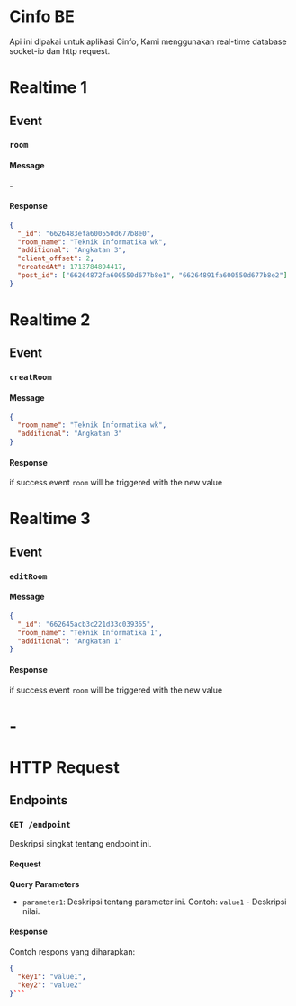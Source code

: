 # Cinfo BE

Api ini dipakai untuk aplikasi Cinfo, Kami menggunakan real-time database socket-io dan http request.

# Realtime 1

## Event

### `room`

#### Message

**-**

#### Response

```json
{
  "_id": "6626483efa600550d677b8e0",
  "room_name": "Teknik Informatika wk",
  "additional": "Angkatan 3",
  "client_offset": 2,
  "createdAt": 1713784894417,
  "post_id": ["66264872fa600550d677b8e1", "66264891fa600550d677b8e2"]
}
```

# Realtime 2

## Event

### `creatRoom`

#### Message

```json
{
  "room_name": "Teknik Informatika wk",
  "additional": "Angkatan 3"
}
```

#### Response

if success event `room` will be triggered with the new value

# Realtime 3

## Event

### `editRoom`

#### Message

```json
{
  "_id": "662645acb3c221d33c039365",
  "room_name": "Teknik Informatika 1",
  "additional": "Angkatan 1"
}
```

#### Response

if success event `room` will be triggered with the new value

# -

# HTTP Request

## Endpoints

### `GET /endpoint`

Deskripsi singkat tentang endpoint ini.

#### Request

**Query Parameters**

- `parameter1`: Deskripsi tentang parameter ini. Contoh: `value1` - Deskripsi nilai.

#### Response

Contoh respons yang diharapkan:

````json
{
  "key1": "value1",
  "key2": "value2"
}```


````
